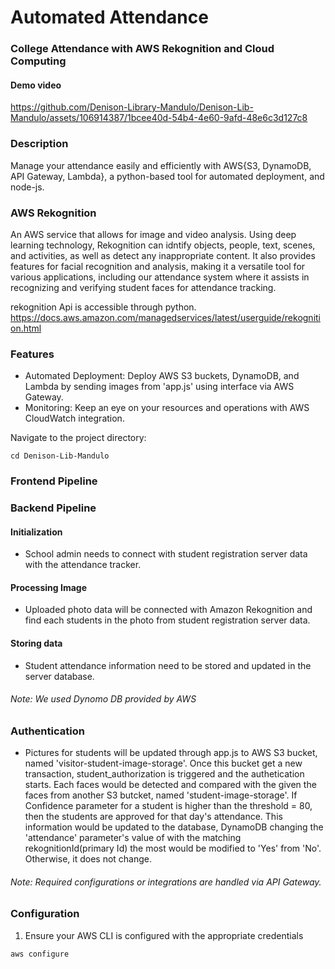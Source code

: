 # Automated Attendance


### College Attendance with AWS Rekognition and Cloud Computing
#### Demo video 
https://github.com/Denison-Library-Mandulo/Denison-Lib-Mandulo/assets/106914387/1bcee40d-54b4-4e60-9afd-48e6c3d127c8


### Description
Manage your attendance easily and efficiently with AWS{S3, DynamoDB, API Gateway, Lambda}, a python-based tool for automated deployment, and node-js. 

### AWS Rekognition
An AWS service that allows for image and video analysis. Using deep learning technology, Rekognition can idntify objects, people, text, scenes, and activities, as well as detect any inappropriate content. It also provides features for facial recognition and analysis, making it a versatile tool for various applications, including our attendance system where it assists in recognizing and verifying student faces for attendance tracking. 

rekognition Api is accessible through python. https://docs.aws.amazon.com/managedservices/latest/userguide/rekognition.html 

### Features
* Automated Deployment: Deploy AWS S3 buckets, DynamoDB, and Lambda by sending images from 'app.js' using interface via AWS Gateway. 
* Monitoring: Keep an eye on your resources and operations with AWS CloudWatch integration.

Navigate to the project directory:
```
cd Denison-Lib-Mandulo
```

### Frontend Pipeline



### Backend Pipeline
#### Initialization
* School admin needs to connect with student registration server data with the attendance tracker.

#### Processing Image
* Uploaded photo data will be connected with Amazon Rekognition and find each students in the photo from student registration server data.

#### Storing data
* Student attendance information need to be stored and updated in the server database.
###### Note: We used Dynomo DB provided by AWS 

### Authentication
* Pictures for students will be updated through app.js to AWS S3 bucket, named 'visitor-student-image-storage'. Once this bucket get a new transaction, student_authorization is triggered and the authetication starts. Each faces would be detected and compared with the given the faces from another S3 butcket, named 'student-image-storage'. If Confidence parameter for a student is higher than the threshold = 80, then the students are approved for that day's attendance. This information would be updated to the database, DynamoDB changing the 'attendance' parameter's value of with the matching rekognitionId(primary Id) the most would be modified to 'Yes' from 'No'. Otherwise, it does not change. 



###### Note: Required configurations or integrations are handled via API Gateway.

### Configuration
1. Ensure your AWS CLI is configured with the appropriate credentials
```
aws configure
```




